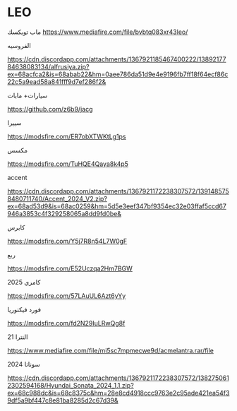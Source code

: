 # LEO
ماب تويكسك
https://www.mediafire.com/file/bvbtq083xr43leo/

الفروسيه

https://cdn.discordapp.com/attachments/1367921185467400222/1389217784638083134/alfrusiya.zip?ex=68acfca2&is=68abab22&hm=0aee786da51d9e4e9196fb7ff18f64ecf86c22c5a9ead58a841fff9d7ef286f2&

سيارات+ مابات

https://github.com/z6b9/jacg

سييرا

https://modsfire.com/ER7obXTWKtLg1ps

مكسس

https://modsfire.com/TuHQE4Qaya8k4p5

accent

https://cdn.discordapp.com/attachments/1367921172238307572/1391485758480711740/Accent_2024_V2.zip?ex=68ad53d9&is=68ac0259&hm=5d5e3eef347bf9354ec32e03ffaf5ccd67946a3853c4f329258065a8dd9fd0be&

كابرس

https://modsfire.com/Y5j7R8n54L7W0gF

ربع

https://modsfire.com/E52Uczqa2Hm7BGW

كامري 2025

https://modsfire.com/57LAuUL6Azt6yYy

فورد فيكتوريا 

https://modsfire.com/fd2N29IuLRwQg8f

النترا 21

https://www.mediafire.com/file/mi5sc7mpmecwe9d/acmelantra.rar/file

سوناتا 2024


https://cdn.discordapp.com/attachments/1367921172238307572/1382750612302594168/Hyundai_Sonata_2024_1.1.zip?ex=68c988dc&is=68c8375c&hm=28e8cd4918ccc9763e2c95ade421ea54f39df5a9bf447c8e81ba8285d2c67d39&

